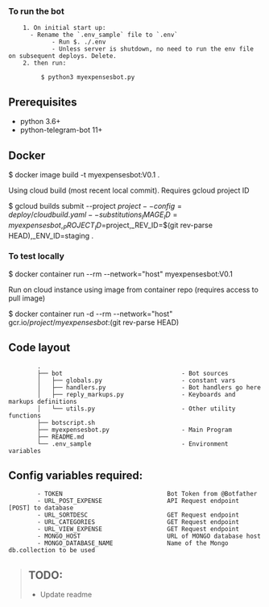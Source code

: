 ### To run the bot
				
		1. On initial start up:
	      - Rename the `.env_sample` file to `.env`
				- Run $. ./.env
				- Unless server is shutdown, no need to run the env file on subsequent deploys. Delete.
		2. then run:
		
		     $ python3 myexpensesbot.py

## Prerequisites

* python 3.6+
* python-telegram-bot 11+

## Docker

$ docker image build -t myexpensesbot:V0.1 .

Using cloud build (most recent local commit). Requires gcloud project ID

$ gcloud builds submit --project $project --config=deploy/cloudbuild.yaml --substitutions _IMAGE_ID=myexpensesbot,_PROJECT_ID=$project,_REV_ID=$(git rev-parse HEAD),_ENV_ID=staging .

### To test locally

$ docker container run --rm --network="host" myexpensesbot:V0.1

Run on cloud instance using image from container repo (requires access to pull image)

$ docker container run -d --rm --network="host" gcr.io/$project/myexpensesbot:$(git rev-parse HEAD)

## Code layout

			.
			├── bot									- Bot sources
			│   ├── globals.py						- constant vars
			│   ├── handlers.py						- Bot handlers go here
			│   ├── reply_markups.py				- Keyboards and markups definitions
			│   └── utils.py						- Other utility functions
			├── botscript.sh
			├── myexpensesbot.py					- Main Program
			├── README.md
			└── .env_sample							- Environment variables										

## Config variables required:

			- TOKEN								Bot Token from @Botfather
			- URL_POST_EXPENSE					API Request endpoint [POST] to database
			- URL_SORTDESC						GET Request endpoint		
			- URL_CATEGORIES					GET Request endpoint
			- URL_VIEW_EXPENSE					GET Request endpoint
			- MONGO_HOST						URL of MONGO database host
			- MONGO_DATABASE_NAME				Name of the Mongo db.collection to be used
>
> ## TODO:
>
>	- Update readme